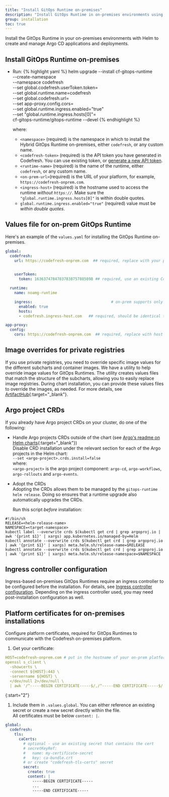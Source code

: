 ```yaml
---
title: "Install GitOps Runtime on-premises"
description: "Install GitOps Runtime in on-premises environments using Helm"
group: installation
toc: true
---
```


Install the GitOps Runtime in your on-premises environments with Helm to create and manage Argo CD applications and deployments.


## Install GitOps Runtime on-premises


* Run: 
{% highlight yaml %}
helm upgrade --install cf-gitops-runtime \
  --create-namespace \
  --namespace codefresh \
  --set global.codefresh.userToken.token=<codefresh-token> \
  --set global.runtime.name=codefresh \
  --set global.codefresh.url=<on-prem-url> \
  --set app-proxy.config.cors=<on-prem-url> \
  --set global.runtime.ingress.enabled="true" \
  --set "global.runtime.ingress.hosts[0]"=<ingress-host> \
  cf-gitops-runtime/gitops-runtime --devel
{% endhighlight %}
 
  where:  
  * `<namespace>` (required) is the namespace in which to install the Hybrid GitOps Runtime on-premises, either `codefresh`, or any custom name.  
  * `<codefresh-token>` (required) is the API token you have generated in Codefresh. You can use existing token, or [generate a new API token]({{site.baseurl}}/docs/administration/user-self-management/user-settings/#create-and-manage-api-keys).
  * `<runtime-name>` (required) is the name of the runtime, either `codefresh`, or any custom name. 
  * `<on-prem-url>`(required) is the URL of your platform, for example, `https://codefresh-onprem.com`.
  * `<ingress-host>` (required) is the hostname used to access the runtime _without `https://`_.  Make sure the `"global.runtime.ingress.hosts[0]"` is within double quotes.
  * `global.runtime.ingress.enabled="true"` (required) value must be _within double quotes_.
  

## Values file for on-prem GitOps Runtime

Here's an example of the `values.yaml` for installing the GitOps Runtime on-premises. 

```yaml
global:
  codefresh:
    url: https://codefresh-onprem.com  ## required, replace with your platform URL
    

    userToken:
      token: 16363747847837838757885898 ## required, use an existing Codefresh API token or generate a new one

  runtime:
    name: noamg-runtime

    ingress:                                   # on-prem supports only ingress-based
      enabled: true
      hosts:
      - codefresh.ingress-host.com   ## required, should be identical to codefresh.url

app-proxy:
  config:
    cors: https://codefresh-onprem.com  ## required, replace with host used to access runtime
```

## Image overrides for private registries
If you use private registries, you need to override specific image values for the different subcharts and container images.
We have a utility to help override image values for GitOps Runtimes. The utility creates values files that match the structure of the subcharts, allowing you to easily replace image registries. During chart installation, you can provide these values files to override the images, as needed.
For more details, see [ArtifactHub](https://artifacthub.io/packages/helm/codefresh-gitops-runtime/gitops-runtime#using-with-private-registries---helper-utility){:target="\_blank"}.


## Argo project CRDs
If you already have Argo project CRDs on your cluster, do one of the following:
* Handle Argo projects CRDs outside of the chart (see [Argo's readme on Helm charts](https://github.com/argoproj/argo-helm/blob/main/README.md){:target="\_blank"})  
  Disable CRD installation under the relevant section for each of the Argo projects in the Helm chart:<br>
  `--set <argo-project>.crds.install=false`<br>
  where:<br>
  `<argo-project>` is the argo project component: `argo-cd`, `argo-workflows`, `argo-rollouts` and `argo-events`.

* Adopt the CRDs<br>
  Adopting the CRDs allows them to be managed by the `gitops-runtime helm release`. Doing so ensures that a runtime upgrade also automatically upgrades the CRDs.

  Run this script _before_ installation:

```
#!/bin/sh
RELEASE=<helm-release-name>
NAMESPACE=<target-namespace>
kubectl label --overwrite crds $(kubectl get crd | grep argoproj.io | awk '{print $1}' | xargs) app.kubernetes.io/managed-by=Helm
kubectl annotate --overwrite crds $(kubectl get crd | grep argoproj.io | awk '{print $1}' | xargs) meta.helm.sh/release-name=$RELEASE
kubectl annotate --overwrite crds $(kubectl get crd | grep argoproj.io | awk '{print $1}' | xargs) meta.helm.sh/release-namespace=$NAMESPACE
```

## Ingress controller configuration 
Ingress-based on-premises GitOps Runtimes require an ingress controller to be configured before the installation. For details, see [Ingress controller configuration]({{site.baseurl}}/docs/installation/gitops/hybrid-gitops-helm-installation/#ingress-controller-configuration).
Depending on the ingress controller used, you may need post-installation configuration as well.

## Platform certificates for on-premises installations
Configure platform certificates, required for GitOps Runtimes to communicate with the Codefresh on-premises platform. 

1. Get your certificate:

```yaml
HOST=codefresh-onprem.com # put in the hostname of your on-prem platform, without a schema
openssl s_client \
  -showcerts \
  -connect ${HOST}:443 \
  -servername ${HOST} \
  </dev/null 2>/dev/null \
  | awk '/^-----BEGIN CERTIFICATE-----$/,/^-----END CERTIFICATE-----$/ { print }'
```

{:start="2"}
1. Include them in `.values.global`. You can either reference an existing secret or create a new secret directly within the file.  
All certificates must be below `content: |`.

```yaml
global:
  codefresh:
    tls:
      caCerts:
        # optional - use an existing secret that contains the cert
        # secretKeyRef:
        #   name: my-certificate-secret
        #   key: ca-bundle.crt
        # or create "codefresh-tls-certs" secret
        secret:
          create: true
          content: |
            -----BEGIN CERTIFICATE-----
            ...
            -----END CERTIFICATE-----
```

